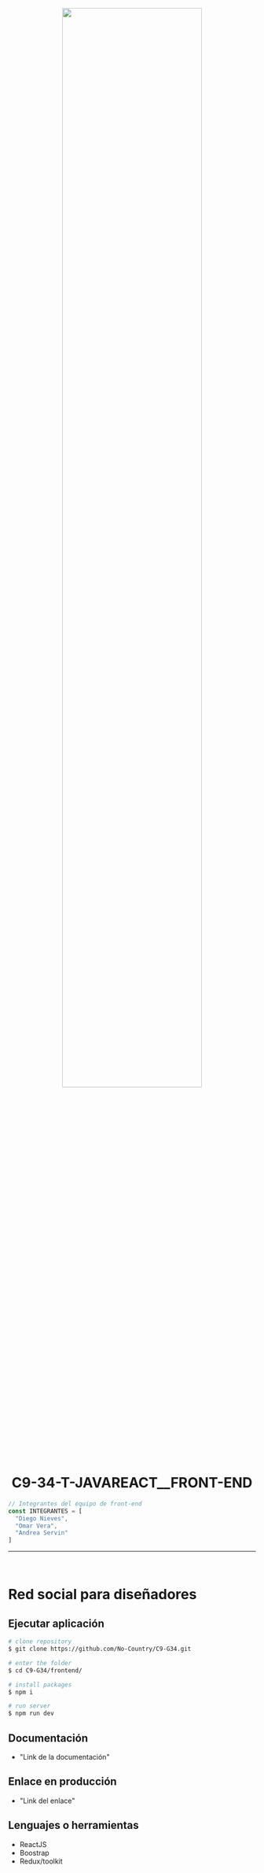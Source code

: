 <div align="center" width="50">
    <img src="./IMAGES/DINO_GIF.gif" width="75%"/>
</div><br/>

<h1 align="center">C9-34-T-JAVAREACT__FRONT-END</h1>

```javascript
// Integrantes del equipo de front-end
const INTEGRANTES = [
  "Diego Nieves",
  "Omar Vera",
  "Andrea Servin"
]
```
<hr></hr>

<br/>

# Red social para diseñadores

## Ejecutar aplicación

```bash
# clone repository
$ git clone https://github.com/No-Country/C9-G34.git

# enter the folder
$ cd C9-G34/frontend/

# install packages
$ npm i

# run server
$ npm run dev
```

## Documentación

- "Link de la documentación"

## Enlace en producción

- "Link del enlace"

## Lenguajes o herramientas 

- ReactJS
- Boostrap
- Redux/toolkit
